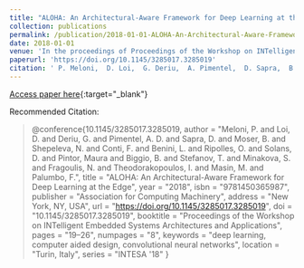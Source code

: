 ```yaml
---
title: "ALOHA: An Architectural-Aware Framework for Deep Learning at the Edge"
collection: publications
permalink: /publication/2018-01-01-ALOHA-An-Architectural-Aware-Framework-for-Deep-Learning-at-the-Edge
date: 2018-01-01
venue: 'In the proceedings of Proceedings of the Workshop on INTelligent Embedded Systems Architectures and Applications'
paperurl: 'https://doi.org/10.1145/3285017.3285019'
citation: ' P. Meloni,  D. Loi,  G. Deriu,  A. Pimentel,  D. Sapra,  B. Moser,  N. Shepeleva,  F. Conti,  L. Benini,  O. Ripolles,  D. Solans,  Maura Pintor,  B. Biggio,  T. Stefanov,  S. Minakova,  N. Fragoulis,  I. Theodorakopoulos,  M. Masin,  F. Palumbo, &quot;ALOHA: An Architectural-Aware Framework for Deep Learning at the Edge.&quot; In the proceedings of Proceedings of the Workshop on INTelligent Embedded Systems Architectures and Applications, 2018.'
---
```

[Access paper here](https://doi.org/10.1145/3285017.3285019){:target="_blank"}

Recommended Citation: 
>@conference{10.1145/3285017.3285019,
    author = &quot;Meloni, P. and Loi, D. and Deriu, G. and Pimentel, A. D. and Sapra, D. and Moser, B. and Shepeleva, N. and Conti, F. and Benini, L. and Ripolles, O. and Solans, D. and Pintor, Maura and Biggio, B. and Stefanov, T. and Minakova, S. and Fragoulis, N. and Theodorakopoulos, I. and Masin, M. and Palumbo, F.&quot;,
    title = &quot;ALOHA: An Architectural-Aware Framework for Deep Learning at the Edge&quot;,
    year = &quot;2018&quot;,
    isbn = &quot;9781450365987&quot;,
    publisher = &quot;Association for Computing Machinery&quot;,
    address = &quot;New York, NY, USA&quot;,
    url = &quot;https://doi.org/10.1145/3285017.3285019&quot;,
    doi = &quot;10.1145/3285017.3285019&quot;,
    booktitle = &quot;Proceedings of the Workshop on INTelligent Embedded Systems Architectures and Applications&quot;,
    pages = &quot;19–26&quot;,
    numpages = &quot;8&quot;,
    keywords = &quot;deep learning, computer aided design, convolutional neural networks&quot;,
    location = &quot;Turin, Italy&quot;,
    series = &quot;INTESA &apos;18&quot;
}
